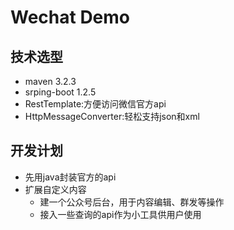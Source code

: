 # Wechat Demo
## 技术选型
* maven 3.2.3
* srping-boot 1.2.5
 * RestTemplate:方便访问微信官方api
 * HttpMessageConverter:轻松支持json和xml
## 开发计划
* 先用java封装官方的api
* 扩展自定义内容
	* 建一个公众号后台，用于内容编辑、群发等操作
	* 接入一些查询的api作为小工具供用户使用   
